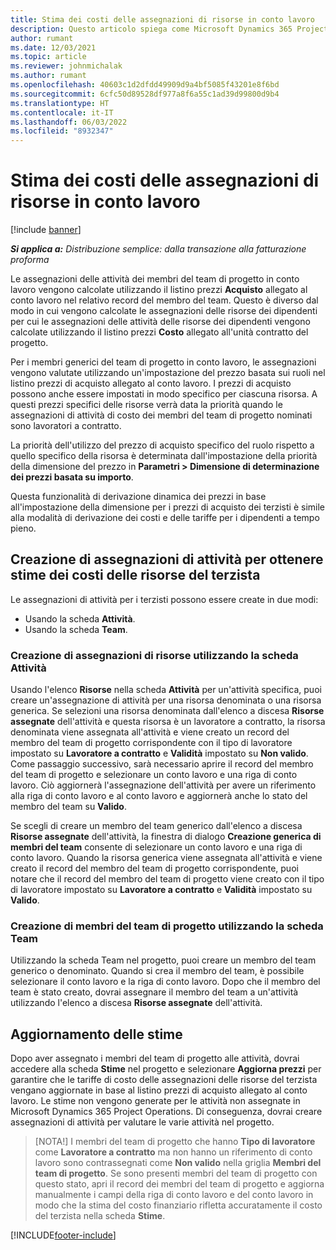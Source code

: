 ```yaml
---
title: Stima dei costi delle assegnazioni di risorse in conto lavoro
description: Questo articolo spiega come Microsoft Dynamics 365 Project Operations calcola la stima dei costi delle assegnazioni di risorse in conto lavoro.
author: rumant
ms.date: 12/03/2021
ms.topic: article
ms.reviewer: johnmichalak
ms.author: rumant
ms.openlocfilehash: 40603c1d2dfdd49909d9a4bf5085f43201e8f6bd
ms.sourcegitcommit: 6cfc50d89528df977a8f6a55c1ad39d99800d9b4
ms.translationtype: HT
ms.contentlocale: it-IT
ms.lasthandoff: 06/03/2022
ms.locfileid: "8932347"
---
```

# <a name="cost-estimation-of-subcontracted-resource-assignments"></a>Stima dei costi delle assegnazioni di risorse in conto lavoro

[!include [banner](../../includes/dataverse-preview.md)]

_**Si applica a:** Distribuzione semplice: dalla transazione alla fatturazione proforma_

Le assegnazioni delle attività dei membri del team di progetto in conto lavoro vengono calcolate utilizzando il listino prezzi **Acquisto** allegato al conto lavoro nel relativo record del membro del team. Questo è diverso dal modo in cui vengono calcolate le assegnazioni delle risorse dei dipendenti per cui le assegnazioni delle attività delle risorse dei dipendenti vengono calcolate utilizzando il listino prezzi **Costo** allegato all'unità contratto del progetto. 

Per i membri generici del team di progetto in conto lavoro, le assegnazioni vengono valutate utilizzando un'impostazione del prezzo basata sui ruoli nel listino prezzi di acquisto allegato al conto lavoro. I prezzi di acquisto possono anche essere impostati in modo specifico per ciascuna risorsa. A questi prezzi specifici delle risorse verrà data la priorità quando le assegnazioni di attività di costo dei membri del team di progetto nominati sono lavoratori a contratto. 

La priorità dell'utilizzo del prezzo di acquisto specifico del ruolo rispetto a quello specifico della risorsa è determinata dall'impostazione della priorità della dimensione del prezzo in **Parametri > Dimensione di determinazione dei prezzi basata su importo**.

Questa funzionalità di derivazione dinamica dei prezzi in base all'impostazione della dimensione per i prezzi di acquisto dei terzisti è simile alla modalità di derivazione dei costi e delle tariffe per i dipendenti a tempo pieno. 

## <a name="creating-task-assignments-for-getting-cost-estimates-of-subcontractor-resources"></a>Creazione di assegnazioni di attività per ottenere stime dei costi delle risorse del terzista

Le assegnazioni di attività per i terzisti possono essere create in due modi: 
- Usando la scheda **Attività**.
- Usando la scheda **Team**.

### <a name="creating-resources-assignments-using-the-tasks-tab"></a>Creazione di assegnazioni di risorse utilizzando la scheda Attività
Usando l'elenco **Risorse** nella scheda **Attività** per un'attività specifica, puoi creare un'assegnazione di attività per una risorsa denominata o una risorsa generica. Se selezioni una risorsa denominata dall'elenco a discesa **Risorse assegnate** dell'attività e questa risorsa è un lavoratore a contratto, la risorsa denominata viene assegnata all'attività e viene creato un record del membro del team di progetto corrispondente con il tipo di lavoratore impostato su **Lavoratore a contratto** e **Validità** impostato su **Non valido**. Come passaggio successivo, sarà necessario aprire il record del membro del team di progetto e selezionare un conto lavoro e una riga di conto lavoro. Ciò aggiornerà l'assegnazione dell'attività per avere un riferimento alla riga di conto lavoro e al conto lavoro e aggiornerà anche lo stato del membro del team su **Valido**.

Se scegli di creare un membro del team generico dall'elenco a discesa **Risorse assegnate** dell'attività, la finestra di dialogo **Creazione generica di membri del team** consente di selezionare un conto lavoro e una riga di conto lavoro. Quando la risorsa generica viene assegnata all'attività e viene creato il record del membro del team di progetto corrispondente, puoi notare che il record del membro del team di progetto viene creato con il tipo di lavoratore impostato su **Lavoratore a contratto** e **Validità** impostato su **Valido**.

### <a name="creating-project-team-members-using-the-team-tab"></a>Creazione di membri del team di progetto utilizzando la scheda Team
Utilizzando la scheda Team nel progetto, puoi creare un membro del team generico o denominato. Quando si crea il membro del team, è possibile selezionare il conto lavoro e la riga di conto lavoro. Dopo che il membro del team è stato creato, dovrai assegnare il membro del team a un'attività utilizzando l'elenco a discesa **Risorse assegnate** dell'attività. 

## <a name="updating-estimates"></a>Aggiornamento delle stime
Dopo aver assegnato i membri del team di progetto alle attività, dovrai accedere alla scheda **Stime** nel progetto e selezionare **Aggiorna prezzi** per garantire che le tariffe di costo delle assegnazioni delle risorse del terzista vengano aggiornate in base al listino prezzi di acquisto allegato al conto lavoro. Le stime non vengono generate per le attività non assegnate in Microsoft Dynamics 365 Project Operations. Di conseguenza, dovrai creare assegnazioni di attività per valutare le varie attività nel progetto. 

> [NOTA!] I membri del team di progetto che hanno **Tipo di lavoratore** come **Lavoratore a contratto** ma non hanno un riferimento di conto lavoro sono contrassegnati come **Non valido** nella griglia **Membri del team di progetto**. Se sono presenti membri del team di progetto con questo stato, apri il record dei membri del team di progetto e aggiorna manualmente i campi della riga di conto lavoro e del conto lavoro in modo che la stima del costo finanziario rifletta accuratamente il costo del terzista nella scheda **Stime**. 


[!INCLUDE[footer-include](../../includes/footer-banner.md)]
